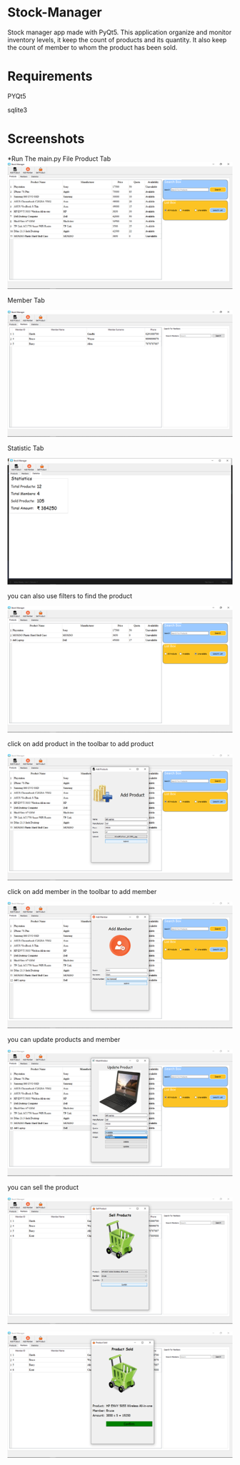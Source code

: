# Stock-Manager
Stock manager app made with PyQt5. This application organize and monitor inventory levels, it keep the count of products and its quantity. It also keep the count of member to whom the product has been sold.
# Requirements
PYQt5

sqlite3
# Screenshots
*Run The main.py File
Product Tab
![](Screenshots/2020-05-13.png)

Member Tab

![](Screenshots/2020-05-13%20(3).png)

Statistic Tab

![](Screenshots/2020-05-13%20(8).png)

you can also use filters to find the product

![](Screenshots/2020-05-13%20(4).png)

click on add product in the toolbar to add product

![](Screenshots/2020-05-13%20(1).png)

click on add member in the toolbar to add member

![](Screenshots/2020-05-13%20(5).png)

you can update products and member

![](Screenshots/2020-05-13%20(2).png)

you can sell the product

![](Screenshots/2020-05-13%20(6).png)

![](Screenshots/2020-05-13%20(7).png)


